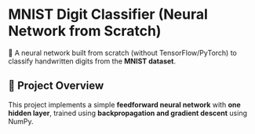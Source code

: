# MNIST Digit Classifier (Neural Network from Scratch)

🚀 A neural network built from scratch (without TensorFlow/PyTorch) to classify handwritten digits from the **MNIST dataset**.

## 📌 Project Overview
This project implements a simple **feedforward neural network** with **one hidden layer**, trained using **backpropagation and gradient descent** using NumPy.
